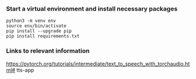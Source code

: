 ### Start a virtual environment and install necessary packages
```
python3 -m venv env
source env/bin/activate
pip install --upgrade pip
pip install requirements.txt
```

### Links to relevant information

https://pytorch.org/tutorials/intermediate/text_to_speech_with_torchaudio.html# tts-app
